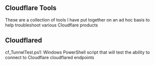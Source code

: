 Cloudflare Tools
----------------
These are a collection of tools I have put together on an ad hoc basis to help troubleshoot various Cloudflare products


Cloudflared
-----------
cf_TunnelTest.ps1: Windows PowerShell script that will test the ability to connect to Cloudflare cloudflared endpoints
